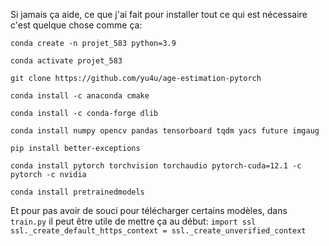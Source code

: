 Si jamais ça aide, ce que j'ai fait pour installer tout ce qui est nécessaire c'est quelque chose comme ça:

`conda create -n projet_583 python=3.9`

`conda activate projet_583`

`git clone https://github.com/yu4u/age-estimation-pytorch`

`conda install -c anaconda cmake`

`conda install -c conda-forge dlib`

`conda install numpy opencv pandas tensorboard tqdm yacs future imgaug`

`pip install better-exceptions`

`conda install pytorch torchvision torchaudio pytorch-cuda=12.1 -c pytorch -c nvidia`

`conda install pretrainedmodels`

Et pour pas avoir de souci pour télécharger certains modèles, dans `train.py` il peut être utile de mettre ça au début:
`import ssl
ssl._create_default_https_context = ssl._create_unverified_context`
